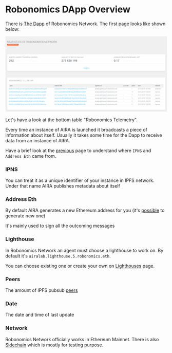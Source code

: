 # Robonomics DApp Overview

There is [The Dapp](https://dapp.robonomics.network/#/) of Robonomics Network. The first page looks like shown below:

![Robonomics DApp](../img/try_it_out/dapp_overview/dapp.png "Robonomics DApp")

Let's have a look at the bottom table "Robonomics Telemetry".

Every time an instance of AIRA is launched it broadcasts a piece of information about itself. Usually it takes some time for the Dapp to receive data from an instance of AIRA.

Have a brief look at the [previous](aira_installation.md) page to understand where `IPNS` and `Address Eth` came from.

### IPNS

You can treat it as a unique identifier of your instance in IPFS network. Under that name AIRA publishes metadata about itself

### Address Eth

By default AIRA generates a new Ethereum address for you (it's [possible](../aira/faq.md#how-to-change-ethereum-address-of-aira) to generate new one)

It's mainly used to sign all the outcoming messages

### Lighthouse

In Robonomics Network an agent must choose a lighthouse to work on. By default it's `airalab.lighthouse.5.robonomics.eth`.

You can choose existing one or create your own on [Lighthouses](https://dapp.robonomics.network/#/lighthouse) page.

### Peers

The amount of IPFS pubsub [peers](../aira/faq.md#how-to-check-the-quantity-of-ipfs-peers)

### Date

The date and time of last update

### Network

Robonomics Network officially works in Ethereum Mainnet.
There is also [Sidechain](https://github.com/airalab/airalab-sidechain) which is mostly for testing purpose.


